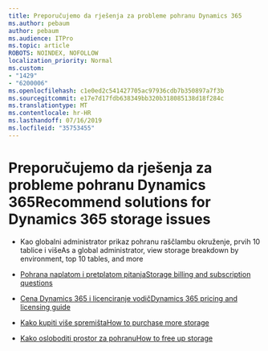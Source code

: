 ```yaml
---
title: Preporučujemo da rješenja za probleme pohranu Dynamics 365
ms.author: pebaum
author: pebaum
ms.audience: ITPro
ms.topic: article
ROBOTS: NOINDEX, NOFOLLOW
localization_priority: Normal
ms.custom:
- "1429"
- "6200006"
ms.openlocfilehash: c1e0ed2c541427705ac97936cdb7b350897a7f3b
ms.sourcegitcommit: e17e7d17fdb638349bb320b318085138d18f284c
ms.translationtype: MT
ms.contentlocale: hr-HR
ms.lasthandoff: 07/16/2019
ms.locfileid: "35753455"
---
```

# <a name="recommend-solutions-for-dynamics-365-storage-issues"></a><span data-ttu-id="6991d-102">Preporučujemo da rješenja za probleme pohranu Dynamics 365</span><span class="sxs-lookup"><span data-stu-id="6991d-102">Recommend solutions for Dynamics 365 storage issues</span></span>

* <span data-ttu-id="6991d-103">Kao globalni administrator prikaz pohranu raščlambu okruženje, prvih 10 tablice i više</span><span class="sxs-lookup"><span data-stu-id="6991d-103">As a global administrator, view storage breakdown by environment, top 10 tables, and more</span></span>

* [<span data-ttu-id="6991d-104">Pohrana naplatom i pretplatom pitanja</span><span class="sxs-lookup"><span data-stu-id="6991d-104">Storage billing and subscription questions</span></span>](https://docs.microsoft.com/dynamics365/customer-engagement/admin/contact-information-microsoft-dynamics-365-online-billing-support)

* [<span data-ttu-id="6991d-105">Cena Dynamics 365 i licenciranje vodič</span><span class="sxs-lookup"><span data-stu-id="6991d-105">Dynamics 365 pricing and licensing guide</span></span>](https://dynamics.microsoft.com/pricing/)

* [<span data-ttu-id="6991d-106">Kako kupiti više spremišta</span><span class="sxs-lookup"><span data-stu-id="6991d-106">How to purchase more storage</span></span>](https://docs.microsoft.com/en-us/dynamics365/customer-engagement/admin/manage-storage#add-storage-to-dynamics-365-online)

* [<span data-ttu-id="6991d-107">Kako osloboditi prostor za pohranu</span><span class="sxs-lookup"><span data-stu-id="6991d-107">How to free up storage</span></span>](https://docs.microsoft.com/dynamics365/customer-engagement/admin/free-storage-space)

